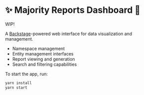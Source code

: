 # ✨ Majority Reports Dashboard 🔮

WIP!

A [Backstage](https://backstage.io)-powered web interface for data visualization and management.

- Namespace management
- Entity management interfaces
- Report viewing and generation
- Search and filtering capabilities

To start the app, run:

```sh
yarn install
yarn start
```
